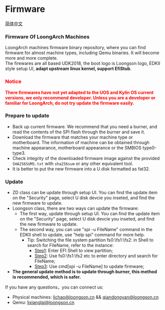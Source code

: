 # Firmware  
[简体中文](https://github.com/loongson/Firmware/blob/main/README_CN.md)
### Firmware Of LoongArch Machines  

LoongArch machines firmware binary repository, where you can find firmware for almost machine types, including Qemu binaries. It will become more and more complete.  
The firewares are all based UDK2018, the boot logo is Loongson logo, EDKII style setup UI, **adapt upstream linux kernel, support EfiStub**.   

### <font color=red>Notice</font>  
<font color=red>**There firmwares have not yet adapted to the UOS and Kylin OS current versions, we only recommend developer. Unless you are a developer or familiar for LoongArch, do not try update the firmware easily.** </font>

### Prepare to update  
* Back up current firmware. We recommend that you need a burner, and read the contents of the SPI flash through the burner and save it.  
* Download the firmware that matches your machine type or motherboard. The information of machine can be obtained through machine appearance, motherboard appearance or the SMBIOS type0-type3.
* Check integrity of the downloaded firmware image against the provided `SHA256SUMS.txt` with `sha256sum` or any other equivalent tool.
* It is better to put the new firmware into a U disk formatted as fat32.

### Update  
* ZD class can be update through setup UI. You can find the update item on the "Security" page, select U disk devcie you inseted, and find the new firmware to update.
* Loongson class, there are two ways can update the firmware:  
  * The first way, update through setup UI. You can find the update item on the "Security" page, select U disk devcie you inseted, and find the new firmware to update.  
  * The second way, you can use "spi -u FileName" command in the EDKII shell to update, use "help spi" command for more help.
    * Tip: Switching the file system partition fs0:\fs1:\fs2: in Shell to search for FileName, refer to the instance:
      * [Step1](https://github.com/loongson/Firmware/blob/main/Image/spi_u_step1.jpg): Enter EFI Shell to view partition;
      * [Step2](https://github.com/loongson/Firmware/blob/main/Image/spi_u_step2.jpg): Use fs0:\fs1:\fs2 etc to enter directory and search for FileName;
      * [Step3](https://github.com/loongson/Firmware/blob/main/Image/spi_u_step3.jpg): Use cmd[spi -u FileName] to update firmware;
* **The general update method is to update through burner, this method is recommended, which is safer.**  

If you have any questions，you can connect us:  
* Physical machines: lichao@loongson.cn && qiandongyan@loongson.cn  
* Qemu: lixianglai@loongson.cn

